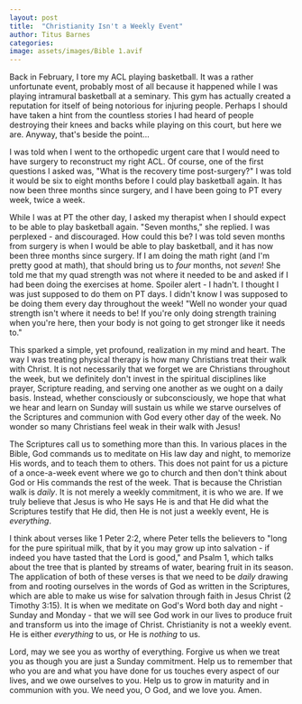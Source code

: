 ```yaml
---
layout: post
title:  "Christianity Isn't a Weekly Event"
author: Titus Barnes
categories:
image: assets/images/Bible 1.avif
---
```

Back in February, I tore my ACL playing basketball. It was a rather unfortunate event, probably most of all because it happened while I was playing intramural basketball at a seminary. This gym has actually created a reputation for itself of being notorious for injuring people. Perhaps I should have taken a hint from the countless stories I had heard of people destroying their knees and backs while playing on this court, but here we are. Anyway, that's beside the point...

I was told when I went to the orthopedic urgent care that I would need to have surgery to reconstruct my right ACL. Of course, one of the first questions I asked was, "What is the recovery time post-surgery?" I was told it would be six to eight months before I could play basketball again. It has now been three months since surgery, and I have been going to PT every week, twice a week.

While I was at PT the other day, I asked my therapist when I should expect to be able to play basketball again. "Seven months," she replied. I was perplexed - and discouraged. How could this be? I was told seven months from surgery is when I would be able to play basketball, and it has now been three months since surgery. If I am doing the math right (and I'm pretty good at math), that should bring us to *four* months, not *seven*! She told me that my quad strength was not where it needed to be and asked if I had been doing the exercises at home. Spoiler alert - I hadn't. I thought I was just supposed to do them on PT days. I didn't know I was supposed to be doing them every day throughout the week! "Well no wonder your quad strength isn't where it needs to be! If you're only doing strength training when you're here, then your body is not going to get stronger like it needs to."

This sparked a simple, yet profound, realization in my mind and heart. The way I was treating physical therapy is how many Christians treat their walk with Christ. It is not necessarily that we forget we are Christians throughout the week, but we definitely don't invest in the spiritual disciplines like prayer, Scripture reading, and serving one another as we ought on a daily basis. Instead, whether consciously or subconsciously, we hope that what we hear and learn on Sunday will sustain us while we starve ourselves of the Scriptures and communion with God every other day of the week. No wonder so many Christians feel weak in their walk with Jesus!

The Scriptures call us to something more than this. In various places in the Bible, God commands us to meditate on His law day and night, to memorize His words, and to teach them to others. This does not paint for us a picture of a once-a-week event where we go to church and then don't think about God or His commands the rest of the week. That is because the Christian walk is *daily*.  It is not merely a weekly commitment, it is who we are. If we truly believe that Jesus is who He says He is and that He did what the Scriptures testify that He did, then He is not just a weekly event, He is *everything*.

I think about verses like 1 Peter 2:2, where Peter tells the believers to "long for the pure spiritual milk, that by it you may grow up into salvation - if indeed you have tasted that the Lord is good," and Psalm 1, which talks about the tree that is planted by streams of water, bearing fruit in its season. The application of both of these verses is that we need to be *daily* drawing from and rooting ourselves in the words of God as written in the Scriptures, which are able to make us wise for salvation through faith in Jesus Christ (2 Timothy 3:15). It is when we meditate on God's Word both day and night - Sunday and Monday - that we will see God work in our lives to produce fruit and transform us into the image of Christ. Christianity is not a weekly event. He is either *everything* to us, or He is *nothing* to us.

Lord, may we see you as worthy of everything. Forgive us when we treat you as though you are just a Sunday commitment. Help us to remember that who you are and what you have done for us touches every aspect of our lives, and we owe ourselves to you. Help us to grow in maturity and in communion with you. We need you, O God, and we love you. Amen.